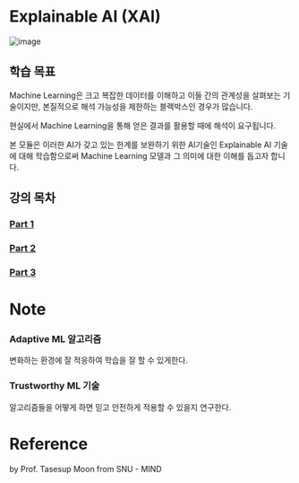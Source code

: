  # Explainable AI (XAI)
 ![image](https://user-images.githubusercontent.com/39285147/179220163-2486aae1-9a72-4a6a-b11c-1a03a9b75fca.png)

 ## 학습 목표
Machine Learning은 크고 복잡한 데이터를 이해하고 이들 간의 관계성을 살펴보는 기술이지만, 본질적으로 해석 가능성을 제한하는 블랙박스인 경우가 많습니다.

현실에서 Machine Learning을 통해 얻은 결과를 활용할 때에 해석이 요구됩니다. 

본 모듈은 이러한 AI가 갖고 있는 한계를 보완하기 위한 AI기술인 Explainable AI 기술에 대해 학습함으로써 Machine Learning 모델과 그 의미에 대한 이해를 돕고자 합니다. 

## 강의 목차
### [Part 1](https://github.com/EricChoii/lg-ai-auto-driving-radar-sensor/blob/main/explainable-ai-XAI/p1.md)
### [Part 2](https://github.com/EricChoii/lg-ai-auto-driving-radar-sensor/blob/main/explainable-ai-XAI/p2.md)
### [Part 3](https://github.com/EricChoii/lg-ai-auto-driving-radar-sensor/blob/main/explainable-ai-XAI/p3.md)

# Note
### Adaptive ML 알고리즘
변화하는 환경에 잘 적응하여 학습을 잘 할 수 있게한다.

### Trustworthy ML 기술
알고리즘들을 어떻게 하면 믿고 안전하게 적용할 수 있을지 연구한다.

# Reference
by Prof. Tasesup Moon from SNU - MIND
